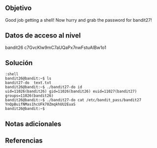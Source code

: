 ## Objetivo
Good job getting a shell! Now hurry and grab the password for bandit27!
## Datos de acceso al nivel
bandit26
c7GvcKlw9mC7aUQaPx7nwFstuAIBw1o1
## Solución
```
:shell
bandit26@bandit:~$ ls
bandit27-do  text.txt
bandit26@bandit:~$ ./bandit27-do id
uid=11026(bandit26) gid=11026(bandit26) euid=11027(bandit27) groups=11026(bandit26)
bandit26@bandit:~$ ./bandit27-do cat /etc/bandit_pass/bandit27
YnQpBuifNMas1hcUFk70ZmqkhUU2EuaS
bandit26@bandit:~$
```
## Notas adicionales

## Referencias